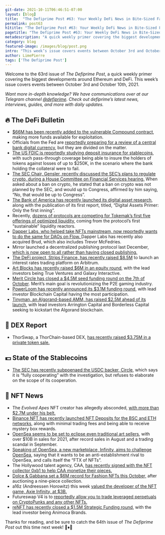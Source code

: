 ```yaml
---
git-date: 2021-10-11T06:46:51-07:00
layout: [blog]
title:  "The Defiprime Post #63: Your Weekly DeFi News in Bite-Sized Fashion"
permalink: post63
h1title: "The Defiprime Post #63: Your Weekly DeFi News in Bite-Sized Fashion"
pagetitle: "The Defiprime Post #63: Your Weekly DeFi News in Bite-Sized Fashion"
metadescription: "A quick weekly primer covering the biggest developments around Ethereum and DeFi. This week’s issue covers events between October 3rd and October 10th, 2021"
category: blog
featured-image: /images/blog/post.png
intro: "This week’s issue covers events between October 3rd and October 10th, 2021"
author: LimePierre
tags: ['The Defiprime Post']
---
```


Welcome to the 63rd issue of _The Defiprime Post_, a quick weekly primer covering the biggest developments around Ethereum and DeFi. This week’s issue covers events between October 3rd and October 10th, 2021.

_Want more in-depth knowledge? We have communications over at our Telegram channel [@defiprime](https://t.me/defiprime). Check out defiprime’s latest news, interviews, guides, and more with daily updates._


## 🔥 The DeFi Bulletin

* [$66M has been recently added to the vulnerable Compound contract](https://www.coindesk.com/business/2021/10/03/66m-in-tokens-added-to-recently-hacked-still-vulnerable-compound-contract/), making more funds available for exploitation.
* Officials from the Fed are [reportedly preparing for a review of a central bank digital currency](https://www.wsj.com/articles/fed-prepares-to-launch-review-of-possible-central-bank-digital-currency-11633339800), but they are divided on the matter.
* [The US FDIC is reportedly studying deposit insurance for stablecoins](https://www.coindesk.com/policy/2021/10/06/us-fdic-said-to-be-studying-deposit-insurance-for-stablecoins/), with such pass-through coverage being able to insure the holders of tokens against losses of up to $250K, in the scenario where the bank holding the collateral were to fail.
* [The SEC Chair, Gensler, recently discussed the SEC’s plans to regulate crypto, during a House Committee on Financial Services hearing.](https://www.coindesk.com/policy/2021/10/05/sec-chair-gensler-a-ban-on-crypto-would-be-up-to-congress/?outputType=amp&__twitter_impression=true&s=09) When asked about a ban on crypto, he stated that a ban on crypto was not planned by the SEC, and would up to Congress, affirmed by him saying, “No, that would be up to Congress”.
* [The Bank of America has recently launched its digital asset research](https://newsroom.bankofamerica.com/content/newsroom/press-releases/2021/10/bofa-global-research-launches-coverage-of-digital-assets.html), along with the publication of its first report, titled, “Digital Assets Primer: Only the first inning”.
* Recently, [dozens of protocols are competing for Tokemak’s first five offerings of optimized liquidity,](https://stockhead.com.au/cryptocurrency/defis-broadband-moment-dozens-of-protocols-battle-for-tokemaks-first-liquidity-optimisations/) coming from the protocol’s first “sustainable” liquidity reactors.
* [Dapper Labs, who helped take NFTs mainstream, now reportedly wants to do the same for DAOs on Flow. ](https://decrypt.co/82517/dapper-labs-nfts-daos-collectives-brud)Dapper Labs has recently also acquired Brud, which also includes Trevor McFedries.
* Mirror launched a decentralized publishing protocol last December, [which is now open to all rather than having closed publishing.](https://dev.mirror.xyz/valptw8S9eZ1cvzX-JCGga2N_W2hXyurSYbOlNFj4OQ?s=09)
* [The DeFi project, Strips Finance, has recently raised $8.5M](https://www.theblockcrypto.com/post/119621/defi-project-strips-finance-funding-interest-rates-trading-platform) to launch an interest rates trading platform on Arbitrum.
* [Art Blocks has recently raised $6M in an equity round](https://www.coindesk.com/business/2021/10/06/art-blocks-raises-6m-from-galaxy-flamingo-dao-on-strength-of-generative-nfts/), with the lead investors being True Ventures and Galaxy Interactive.
* [Merit Circle has closed a $4.5M seed funding round on the 7th of October](https://medium.com/@meritcircle/merit-circle-closes-4-5m-seed-round-to-revolutionize-the-p2e-gaming-industry-a8d82429506c). Merit’s main goal is revolutionizing the P2E gaming industry.
* [PowerLoom has recently announced its $3.1M funding round](https://medium.com/powerloom/powerloom-seed-round-4d54116d9613), with lead investor Blockchain Capital having the most participation.
* [Tinyman, an Algorand-based AMM, has raised $2.5M ahead of its launch](https://www.coindesk.com/business/2021/10/07/defi-for-the-small-guy-algorand-based-tinyman-raises-25m-ahead-of-dex-launch/), with lead investors Arrington Capital and Borderless Capital seeking to kickstart the Algorand blockchain.


## 💱 DEX Report

* ThorSwap, a ThorChain-based DEX, [has recently raised $3.75M in a private token sale.](https://www.theblockcrypto.com/post/119531/thorchain-based-dex-thorswap-funding-token-sale)


## 💵 State of the Stablecoins

* [The SEC has recently subpoenaed the USDC backer, Circle](https://www.coindesk.com/business/2021/10/05/sec-subpoenas-usdc-stablecoin-backer-circle/?outputType=amp&__twitter_impression=true&s=09), which says it is “fully cooperating” with the investigation, but refuses to elaborate on the scope of its cooperation.


## 💎 NFT News

* The _Evolved Apes_ NFT creator has allegedly absconded, [with more than $2.7M under his belt.](https://cointelegraph.com/news/evolved-apes-nft-creator-allegedly-absconds-with-2-7-million?utm_source=angellist)
* [Binance NFT has recently launched NFT Deposits for the BSC and ETH networks](https://www.binance.com/en/support/announcement/1c721e4825c841c7a71adfdd357eccb5), along with minimal trading fees and being able to receive mystery box rewards.
* [OpenSea seems to be set to eclipse even traditional art sellers](https://defiprime.com/opensea-vs-traditional-art-sellers), with over $10B in sales for 2021, after record sales in August and a trading scandal in September.
* [Speaking of OpenSea, a new marketplace, Infinity, aims to challenge OpenSea](https://www.theblockcrypto.com/post/119887/new-nft-marketplace-takes-direct-aim-at-opensea-with-a-token), saying that it wants to be an anti-establishment rival to OpenSea, and calls itself the “FTX of NFTs”.
* The Hollywood talent agency, CAA, [has recently signed with the NFT collector 0xb1 to help CAA monetize their pieces.](https://www.theblockcrypto.com/linked/119987/hollywood-talent-agency-caa-signs-nft-collector-0xb1-to-help-them-monetize-their-pieces?utm_source=twitter&utm_medium=social&s=09)
* [Dolce & Gabbana set a $6M record for Fashion NFTs this October,](https://www.nytimes.com/2021/10/04/style/dolce-gabbana-nft.html?smtyp=cur&smid=tw-nytimes) after auctioning a nine-piece collection.
* a16z (Andreessen Horowitz) this week [valued the developer of the NFT game, Axie Infinity, at $3B.](https://www.theinformation.com/articles/andreessen-horowitz-values-developer-of-nft-game-axie-infinity-at-3-billion)
* Futureswap V4 is to [reportedly allow you to trade leveraged perpetuals on CryptoPunks and any other NFTs.](https://medium.com/futureswap/perpetuals-on-cryptopunks-73601efc76a0)
* [reNFT has recently closed a $1.5M Strategic Funding round](https://medium.com/renftlabs/renft-closes-1-5m-strategic-round-led-by-animoca-brands-8532694e5f3b), with the lead investor being Animoca Brands.

Thanks for reading, and be sure to catch the 64th issue of _The Defiprime Post_ out this time next week! 👋♦️👋